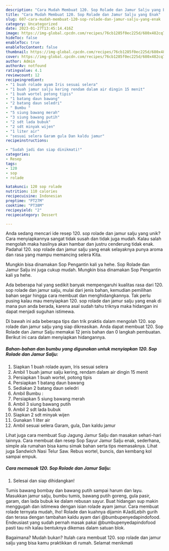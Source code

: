 ```yaml
---
description: "Cara Mudah Membuat 120. Sop Rolade dan Jamur Salju yang Enak"
title: "Cara Mudah Membuat 120. Sop Rolade dan Jamur Salju yang Enak"
slug: 607-cara-mudah-membuat-120-sop-rolade-dan-jamur-salju-yang-enak
category: Uncategorized
date: 2023-01-27T13:45:14.416Z
image: https://img-global.cpcdn.com/recipes/76cb1285f0ec225d/680x482cq70/120-sop-rolade-dan-jamur-salju-foto-resep-utama.jpg
hideToc: false
enableToc: true
enableTocContent: false
thumbnail: https://img-global.cpcdn.com/recipes/76cb1285f0ec225d/680x482cq70/120-sop-rolade-dan-jamur-salju-foto-resep-utama.jpg
cover: https://img-global.cpcdn.com/recipes/76cb1285f0ec225d/680x482cq70/120-sop-rolade-dan-jamur-salju-foto-resep-utama.jpg
author: Admin
authorAv: notfound
ratingvalue: 4.1
reviewcount: 12
recipeingredient:
- "1 buah rolade ayam Iris sesuai selera"
- "1 buah jamur salju kering rendam dalam air dingin 15 menit"
- "1 buah wortel potong tipis"
- "1 batang daun bawang"
- "2 batang daun seledri"
- " Bumbu "
- "5 siung bawang merah"
- "3 siung bawang putih"
- "2 sdt lada bubuk"
- "2 sdt minyak wijen"
- "1 liter air"
- "sesuai selera Garam gula Dan kaldu jamur"
recipeinstructions:

- "Sudah jadi dan siap dinikmati!"
categories:
- Resep
tags:
- 120
- sop
- rolade

katakunci: 120 sop rolade 
nutrition: 110 calories
recipecuisine: Indonesian
preptime: "PT27M"
cooktime: "PT38M"
recipeyield: "2"
recipecategory: Dessert

---
```





Anda sedang mencari ide resep 120. sop rolade dan jamur salju yang unik? Cara menyiapkannya sangat tidak susah dan tidak juga mudah. Kalau salah mengolah maka hasilnya akan hambar dan justru cenderung tidak enak. Padahal 120. sop rolade dan jamur salju yang enak selayaknya punya aroma dan rasa yang mampu memancing selera Kita.





Mungkin bisa dinamakan Sop Pengantin kali ya hehe. Sop Rolade dan Jamur Salju ini juga cukup mudah. Mungkin bisa dinamakan Sop Pengantin kali ya hehe.

Ada beberapa hal yang sedikit banyak mempengaruhi kualitas rasa dari 120. sop rolade dan jamur salju, mulai dari jenis bahan, kemudian pemilihan bahan segar hingga cara membuat dan menghidangkannya. Tak perlu pusing kalau mau menyiapkan 120. sop rolade dan jamur salju yang enak di mana pun anda berada, karena asal sudah tahu triknya maka hidangan ini dapat menjadi suguhan istimewa.






Di bawah ini ada beberapa tips dan trik praktis dalam mengolah 120. sop rolade dan jamur salju yang siap dikreasikan. Anda dapat membuat 120. Sop Rolade dan Jamur Salju memakai 12 jenis bahan dan 0 langkah pembuatan. Berikut ini cara dalam menyiapkan hidangannya.

<!--inarticleads1-->

##### Bahan-bahan dan bumbu yang digunakan untuk menyiapkan 120. Sop Rolade dan Jamur Salju:

1. Siapkan 1 buah rolade ayam, Iris sesuai selera
1. Ambil 1 buah jamur salju kering, rendam dalam air dingin 15 menit
1. Persiapkan 1 buah wortel, potong tipis
1. Persiapkan 1 batang daun bawang
1. Sediakan 2 batang daun seledri
1. Ambil  Bumbu :
1. Persiapkan 5 siung bawang merah
1. Ambil 3 siung bawang putih
1. Ambil 2 sdt lada bubuk
1. Siapkan 2 sdt minyak wijen
1. Gunakan 1 liter air
1. Ambil sesuai selera Garam, gula, Dan kaldu jamur


Lihat juga cara membuat Sup Jagung Jamur Salju dan masakan sehari-hari lainnya. Cara membuat dan resep Sop Sayur Jamur Salju enak, sederhana, simple ala rumahan bisa kamu simak bahan serta tips memasaknya. Lihat juga Sandwich Nasi Telur Saw. Rebus wortel, buncis, dan kembang kol sampai empuk. 

<!--inarticleads2-->

##### Cara memasak 120. Sop Rolade dan Jamur Salju:


1. Selesai dan siap dihidangkan!

Tumis bawang bombay dan bawang putih sampai harum dan layu. Masukkan jamur salju, bumbu tumis, bawang putih goreng, gula pasir, garam, dan lada bubuk ke dalam rebusan sayur. Buat hidangan sup makin menggugah dan istimewa dengan isian rolade ayam jamur. Cara membuat rolade ternyata mudah, lho! Rolade dan kuahnya dijamin #JadiLebih gurih dan terasa dengan tambahan kaldu ayam dari @bumbupenyedapindofood. ⁣ ⁣ Endeusiast yang sudah pernah masak pakai @bumbupenyedapindofood pasti tau nih kalau bentuknya dikemas dalam satuan blok. 

Bagaimana? Mudah bukan? Itulah cara membuat 120. sop rolade dan jamur salju yang bisa kamu praktikkan di rumah. Selamat menikmati
